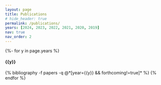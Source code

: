 ```yaml
---
layout: page
title: Publications
# hide_header: true
permalink: /publications/
years: [2024, 2023, 2022, 2021, 2020, 2019]
nav: true
nav_order: 2
---
```


<!-- _pages/publications.md -->
<!-- Forthcoming publications are displayed first i.e. forthcorming=true in bibtex -->
<!-- <header class="post-header"> -->
<!--     <h1 class="post-title">Forthcoming</h1> -->
<!-- </header>  -->

<!-- <div class="publications"> -->
<!--   <h2 class="year" style="margin-bottom: 0px;"></h2> -->
<!--   {% bibliography -f papers -q @*[forthcoming=true]* %} -->
<!-- </div>  -->

<!-- All other publications (forthcorming!=true) are displayed in descending year order -->
<!-- <header class="post-header" style="margin-top: 50px"> -->
<!--     <h1 class="post-title">Publications</h1> -->
<!-- </header> -->

<div class="publications">
{%- for y in page.years %}
  <h4 class="year">{{y}}</h4>
  {% bibliography -f papers -q @*[year={{y}} && forthcoming!=true]* %}
{% endfor %}
</div>

